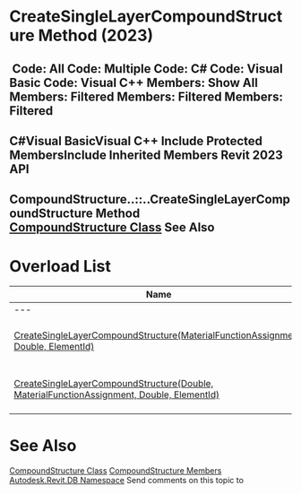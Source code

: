 # CreateSingleLayerCompoundStructure Method (2023)

﻿
 Code: All Code: Multiple Code: C# Code: Visual Basic Code: Visual C++  Members: Show All Members: Filtered Members: Filtered Members: Filtered   
---  
C#Visual BasicVisual C++
Include Protected MembersInclude Inherited Members
Revit 2023 API  
---  
CompoundStructure..::..CreateSingleLayerCompoundStructure Method   
[CompoundStructure Class](dc1a081e-8dab-565f-145d-a429098d353c.md "CompoundStructure Class") See Also  
---  
# Overload List
| Name | Description |
| --- | --- |
| --- | --- | --- |
| [CreateSingleLayerCompoundStructure(MaterialFunctionAssignment, Double, ElementId)](daabdba6-a85c-aed1-927a-7ff9e519489f.md "CreateSingleLayerCompoundStructure Method \(MaterialFunctionAssignment, Double, ElementId\)") | Creates a CompoundStructure containing a single layer. |
| [CreateSingleLayerCompoundStructure(Double, MaterialFunctionAssignment, Double, ElementId)](d1a7a3ba-717c-a939-2161-dc22a94b8824.md "CreateSingleLayerCompoundStructure Method \(Double, MaterialFunctionAssignment, Double, ElementId\)") | Creates a vertically compound CompoundStructure with one layer. |

# See Also
[CompoundStructure Class](dc1a081e-8dab-565f-145d-a429098d353c.md "CompoundStructure Class")
[CompoundStructure Members](91f9b904-18cf-44eb-c4fe-66e9d038f156.md "CompoundStructure Members")
[Autodesk.Revit.DB Namespace](87546ba7-461b-c646-cbb1-2cb8f5bff8b2.md "Autodesk.Revit.DB Namespace")
Send comments on this topic to 